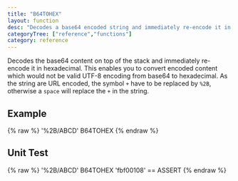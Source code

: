 ```yaml
---
title: "B64TOHEX"
layout: function
desc: "Decodes a base64 encoded string and immediately re-encode it in hex."
categoryTree: ["reference","functions"]
category: reference
---
```


Decodes the base64 content on top of the stack and immediately re-encode it in hexadecimal. This enables you to convert encoded content which would not be valid UTF-8 encoding from base64 to hexadecimal. As the string are URL encoded, the symbol `+` have to be replaced by `%2B`, otherwise a `space` will replace the `+` in the string.

## Example ##

{% raw %}
<warp10-warpscript-widget backend="{{backend}}"  exec-endpoint="{{execEndpoint}}">'%2B/ABCD'
B64TOHEX
</warp10-warpscript-widget>
{% endraw %}    

## Unit Test ##

{% raw %}
<warp10-warpscript-widget backend="{{backend}}"  exec-endpoint="{{execEndpoint}}">'%2B/ABCD' B64TOHEX
'fbf00108' == ASSERT
</warp10-warpscript-widget>
{% endraw %}
